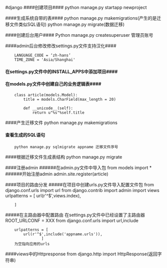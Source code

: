 #django
####创建项目####
		python manage.py startapp newproject

####生成系统自带的表####
		python manage.py makemigrations(产生的是迁移文件类似SQL语句)
		python manage.py migrate(数据迁移)

####创建后台用户####
		Python manage.py createsuperuser 管理员账号

####admin后台修改修改settings.py文件支持汉化####

		LANGUAGE_CODE = ‘zh-hans’
		TIME_ZONE = 'Asia/Shanghai'

#### 在settings.py文件中的INSTALL_APPS中添加项目####

#### 在models.py文件中创建自己的业务逻辑表####
		class article(models.Model):
			title = models.CharField(max_length = 20)
			
			def __unicode__(self):
				return u"%s"%self.title

####产生迁移文件
		python manage.py makemigrations

#### 查看生成的SQL语句
		python manage.py sqlmigrate appname 迁移文件序号
		
####根据迁移文件生成表结构
		python manage.py migrate

####注册admin
######在admin.py文件中导入包
		from models import *
######开始注册admin
		admin.site.register(article)

####项目的路由分发
#####在项目中创建urls.py文件导入配置文件包
		from django.conf.urls import url
		from django.contrib import admin
		import views
		urlpatterns = [
			url(r'^$',views.index),

		]

#####在主路由器中配置路由
		在settings.py文件中已经设置了主路由器
		ROOT_URLCONF = XXX
		from django.conf.urls import url,include

		urlpatterns = [
			url(r'^$',include('appname.urls')),
					]
		为空指向应用的urls

####views中的Httpresponse
		from django.http import HttpResponse(返回字符串)


		







 